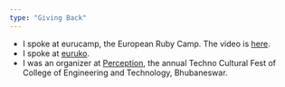 ```yaml
---
type: "Giving Back"
---
```



* I spoke at eurucamp, the European Ruby Camp. The video is <a href="http://media.eurucamp.org/2014.html#talk-2014-tworitdash" target="_blank">here</a>.
* I spoke at [euruko](http://euruko2015.org). 
* I was an organizer at <a href="http://perception.cetb.in">Perception</a>, the annual Techno Cultural Fest of College of Engineering and Technology, Bhubaneswar.
